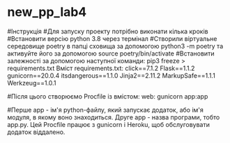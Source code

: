 # new_pp_lab4
#Інструкція
#Для запуску проекту потрібно виконати кілька кроків
#Встановити версію python 3.8 через термінал
#Створили віртуальне середовище poetry в папці сховища за допомогою python3 -m poetry та активуйте його за допомогою source poetry/bin/activate
#Встановити  залежності за допомогою наступної команди: pip3 freeze > requirements.txt
Вміст requirements.txt:
click==7.1.2
Flask==1.1.2
gunicorn==20.0.4
itsdangerous==1.1.0
Jinja2==2.11.2
MarkupSafe==1.1.1
Werkzeug==1.0.1

#Після цього створюємо Procfile із вмістом:
web: gunicorn app:app

#Перше app - ім'я python-файлу, який запускає додаток, або ім'я модуля, в якому воно знаходиться. Друге app - назва програми, тобто app.py. Цей Procfile працює з gunicorn і Heroku, щоб обслуговувати додаток віддалено.



